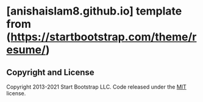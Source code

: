# [anishaislam8.github.io] template from (https://startbootstrap.com/theme/resume/)

## Copyright and License

Copyright 2013-2021 Start Bootstrap LLC. Code released under the [MIT](https://github.com/StartBootstrap/startbootstrap-resume/blob/master/LICENSE) license.
